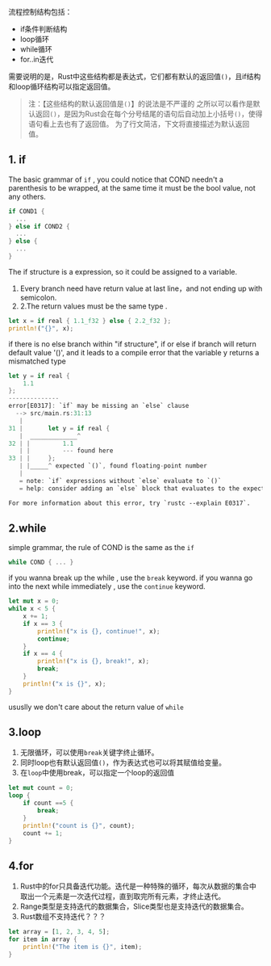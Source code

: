 流程控制结构包括：
-   if条件判断结构
-   loop循环
-   while循环
-   for..in迭代

需要说明的是，Rust中这些结构都是表达式，它们都有默认的返回值`()`，且if结构和loop循环结构可以指定返回值。
> 注：【这些结构的默认返回值是`()`】的说法是不严谨的
> 之所以可以看作是默认返回`()`，是因为Rust会在每个分号结尾的语句后自动加上小括号`()`，使得语句看上去也有了返回值。 为了行文简洁，下文将直接描述为默认返回值。

## 1. if
The basic grammar of  `if` , you could notice that COND needn't  a parenthesis to be wrapped, at the same time it must be the bool value, not any others.
``` rust
if COND1 {
  ...
} else if COND2 {
  ...
} else {
  ...
}
```

The if structure is a expression, so it could be assigned to a variable.
1. Every branch need have return value at last line，and not ending up with semicolon.
2. 2.The return values must be the same type .
``` rust
let x = if real { 1.1_f32 } else { 2.2_f32 };
println!("{}", x);
```

if there is no else branch within "if structure", if or else if branch will return default value '()', and it leads to a compile error that the variable y returns a mismatched type

``` rust 
let y = if real {
	1.1
};
--------------
error[E0317]: `if` may be missing an `else` clause
  --> src/main.rs:31:13
   |
31 |       let y = if real {
   |  _____________^
32 | |         1.1
   | |         --- found here
33 | |     };
   | |_____^ expected `()`, found floating-point number
   |
   = note: `if` expressions without `else` evaluate to `()`
   = help: consider adding an `else` block that evaluates to the expected type

For more information about this error, try `rustc --explain E0317`.
```

## 2.while
simple grammar, the rule of COND is the same as the `if`
```rust
while COND { ... }
```

if you wanna break up the while , use the `break` keyword.
if you wanna go into the next while immediately , use the `continue` keyword.
``` rust
let mut x = 0;
while x < 5 {
	x += 1;
	if x == 3 {
		println!("x is {}, continue!", x);
		continue;
	}
	if x == 4 {
		println!("x is {}, break!", x);
		break;
	}
	println!("x is {}", x);
}
```

ususlly we don't care about the return value of `while`

## 3.loop
1. 无限循环，可以使用`break`关键字终止循环。
2. 同时loop也有默认返回值`()`，作为表达式也可以将其赋值给变量。
3. 在`loop`中使用break，可以指定一个loop的返回值
```rust
let mut count = 0;
loop {
	if count ==5 {
		break;
	}
	println!("count is {}", count);
	count += 1;
}
```

## 4.for
1. Rust中的for只具备迭代功能。迭代是一种特殊的循环，每次从数据的集合中取出一个元素是一次迭代过程，直到取完所有元素，才终止迭代。
2. Range类型是支持迭代的数据集合，Slice类型也是支持迭代的数据集合。
3. Rust数组不支持迭代？？？
```rust
let array = [1, 2, 3, 4, 5];
for item in array {
	println!("The item is {}", item);
}
```